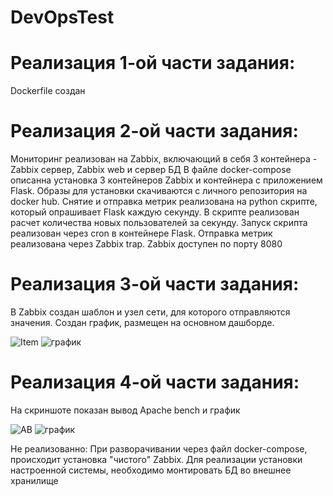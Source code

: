 # DevOpsTest

# Реализация 1-ой части задания:
Dockerfile создан

# Реализация 2-ой части задания:
Мониторинг реализован на Zabbix, включающий в себя 3 контейнера - Zabbix сервер, Zabbix web и сервер БД
В файле docker-compose описанна установка 3 контейнеров Zabbix и контейнера с приложением Flask. Образы для установки скачиваются с личного репозитория на docker hub.
Снятие и отправка метрик реализована на python скрипте, который опрашивает Flask каждую секунду. В скрипте реализован расчет количества новых пользователей за секунду. Запуск скрипта реализован через cron в контейнере Flask. Отправка метрик реализована через Zabbix trap. Zabbix доступен по порту 8080


# Реализация 3-ой части задания:
В Zabbix создан шаблон и узел сети, для которого отправляются значения. Создан график, размещен на основном дашборде.

![Item](https://user-images.githubusercontent.com/51418727/110631640-ca6be900-81b7-11eb-8278-7db9a65cf703.jpg)
![график](https://user-images.githubusercontent.com/51418727/110636539-6ba96e00-81bd-11eb-81ed-8def8d7f506b.jpg)




# Реализация 4-ой части задания:
На скриншоте показан вывод Apache bench и график

![AB](https://user-images.githubusercontent.com/51418727/110636556-7237e580-81bd-11eb-978f-34b7da7228c8.jpg)
![график](https://user-images.githubusercontent.com/51418727/110636539-6ba96e00-81bd-11eb-81ed-8def8d7f506b.jpg)


Не реализованно:
При разворачивании через файл docker-compose, происходит установка "чистого" Zabbix. Для реализации установки настроенной системы, необходимо монтировать БД во внешнее хранилище
